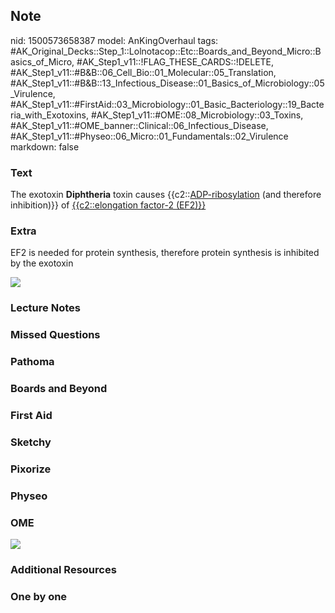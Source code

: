 ## Note
nid: 1500573658387
model: AnKingOverhaul
tags: #AK_Original_Decks::Step_1::Lolnotacop::Etc::Boards_and_Beyond_Micro::Basics_of_Micro, #AK_Step1_v11::!FLAG_THESE_CARDS::!DELETE, #AK_Step1_v11::#B&B::06_Cell_Bio::01_Molecular::05_Translation, #AK_Step1_v11::#B&B::13_Infectious_Disease::01_Basics_of_Microbiology::05_Virulence, #AK_Step1_v11::#FirstAid::03_Microbiology::01_Basic_Bacteriology::19_Bacteria_with_Exotoxins, #AK_Step1_v11::#OME::08_Microbiology::03_Toxins, #AK_Step1_v11::#OME_banner::Clinical::06_Infectious_Disease, #AK_Step1_v11::#Physeo::06_Micro::01_Fundamentals::02_Virulence
markdown: false

### Text
The exotoxin <b>Diphtheria</b> toxin causes
{{c2::<u>ADP-ribosylation</u> (and therefore inhibition)}} of
<u>{{c2::elongation factor-2 (EF2)}}</u>

### Extra
EF2 is needed for protein synthesis, therefore protein synthesis is
inhibited by the exotoxin
<div><img src="paste-37666863186295.jpg"></div>

### Lecture Notes


### Missed Questions


### Pathoma


### Boards and Beyond


### First Aid


### Sketchy


### Pixorize


### Physeo


### OME
<div class="ome-widget">
  <a href=
  "https://onlinemeded.org/spa/infectious-disease?ref=anki"><img src="_OME_AnkiFlashcards_Topic_3.png"></a>
</div>

### Additional Resources


### One by one

